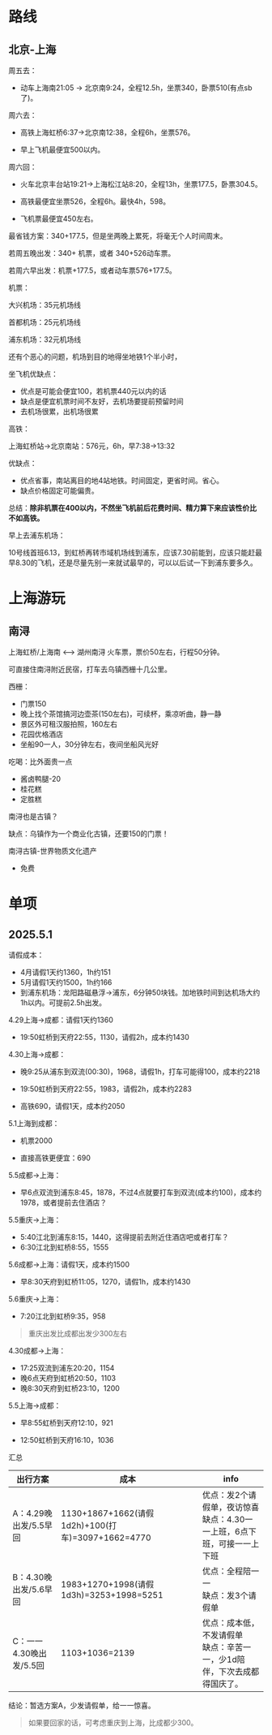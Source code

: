 ​                                                                                                                         

# 路线







## 北京-上海

周五去：

- 动车上海南21:05 -> 北京南9:24，全程12.5h，坐票340，卧票510(有点sb了)。

周六去：

- 高铁上海虹桥6:37->北京南12:38，全程6h，坐票576。

- 早上飞机最便宜500以内。

周六回：

- 火车北京丰台站19:21->上海松江站8:20，全程13h，坐票177.5，卧票304.5。

- 高铁最便宜坐票526，全程6h。最快4h，598。

- 飞机票最便宜450左右。



最省钱方案：340+177.5，但是坐两晚上累死，将毫无个人时间周末。

若周五晚出发：340+ 机票，或者 340+526动车票。

若周六早出发：机票+177.5，或者动车票576+177.5。



机票：

大兴机场：35元机场线

首都机场：25元机场线

浦东机场：32元机场线

还有个恶心的问题，机场到目的地得坐地铁1个半小时，

坐飞机优缺点：

- 优点是可能会便宜100，若机票440元以内的话
- 缺点是便宜机票时间不友好，去机场要提前预留时间
- 去机场很累，出机场很累

高铁：

上海虹桥站->北京南站：576元，6h，早7:38->13:32

优缺点：

- 优点省事，南站离目的地4站地铁。时间固定，更省时间。省心。
- 缺点价格固定可能偏贵。



总结：**除非机票在400以内，不然坐飞机前后花费时间、精力算下来应该性价比不如高铁。**





早上去浦东机场：

10号线首班6.13，到虹桥再转市域机场线到浦东，应该7.30前能到，应该只能赶最早8.30的飞机，还是尽量先别一来就试最早的，可以以后试一下到浦东要多久。









# 上海游玩



## 南浔

上海虹桥/上海南 <--> 湖州南浔 火车票，票价50左右，行程50分钟。

可直接住南浔附近民宿，打车去乌镇西栅十几公里。

西栅：

- 门票150 
- 晚上找个茶馆搞河边壶茶(150左右)，可续杯，乘凉听曲，静一静
- 景区外可租汉服拍照，160左右
- 花园优格酒店
- 坐船90一人，30分钟左右，夜间坐船风光好

吃喝：比外面贵一点

- 酱卤鸭腿-20
- 桂花糕
- 定胜糕



南浔也是古镇？

缺点：乌镇作为一个商业化古镇，还要150的门票！



南浔古镇-世界物质文化遗产

- 免费



# 单项

## 2025.5.1

请假成本：

- 4月请假1天约1360，1h约151
- 5月请假1天约1500，1h约166
- 到浦东机场：龙阳路磁悬浮->浦东，6分钟50块钱。加地铁时间到达机场大约1h以内。可提前2.5h出发。

4.29上海->成都：请假1天约1360

- 19:50虹桥到天府22:55，1130，请假2h，成本约1430

4.30上海->成都：

- 晚9:25从浦东到双流(00:30)，1968，请假1h，打车可能得100，成本约2218

- 19:50虹桥到天府22:55，1983，请假2h，成本约2283

- 高铁690，请假1天，成本约2050

5.1上海到成都：

- 机票2000

- 直接高铁更便宜：690



5.5成都->上海：

- 早6点双流到浦东8:45，1878，不过4点就要打车到双流(成本约100)，成本约1978，或者提前去住酒店？

5.5重庆->上海：

- 5:40江北到浦东8:15，1440，这得提前去附近住酒店吧或者打车？
- 6:30江北到虹桥8:55，1555

5.6成都->上海：请假1天，成本约1500

- 早8:30天府到虹桥11:05，1270，请假1h，成本约1430

5.6重庆->上海：

- 7:20江北到虹桥9:35，958

> 重庆出发比成都出发少300左右



4.30成都->上海：

- 17:25双流到浦东20:20，1154
- 晚6点天府到虹桥20:50，1103
- 晚8:30天府到虹桥23:10，1200

5.5上海->成都：

- 早8:55虹桥到天府12:10，921

- 12:50虹桥到天府16:10，1036

汇总

| 出行方案                | 成本                                              | info                                                         |
| ----------------------- | ------------------------------------------------- | ------------------------------------------------------------ |
| A：4.29晚出发/5.5早回   | 1130+1867+1662(请假1d2h)+100(打车)=3097+1662=4770 | 优点：发2个请假单，夜访惊喜<br />缺点：4.30一一上班，6点下班，可接一一上下班 |
| B：4.30晚出发/5.6早回   | 1983+1270+1998(请假1d3h)=3253+1998=5251           | 优点：全程陪一一<br />缺点：发3个请假单                      |
| C：一一4.30晚出发/5.5回 | 1103+1036=2139                                    | 优点：成本低，不发请假单<br />缺点：辛苦一一，少1d陪伴，下次去成都得国庆了。 |

结论：暂选方案A，少发请假单，给一一惊喜。

> 如果要回家的话，可考虑重庆到上海，比成都少300。

